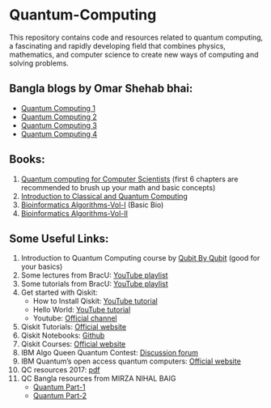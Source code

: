 # Quantum-Computing
This repository contains code and resources related to quantum computing, a fascinating and rapidly developing field that combines physics, mathematics, and computer science to create new ways of computing and solving problems.

## Bangla blogs by Omar Shehab bhai:
- [Quantum Computing 1](https://bigyan.org.in/2018/02/28/quantum-computing-1/)
- [Quantum Computing 2](https://bigyan.org.in/2018/03/16/quantum-computing-2/)
- [Quantum Computing 3](https://bigyan.org.in/2018/03/30/quantum-computing-3/)
- [Quantum Computing 4](https://bigyan.org.in/2018/04/13/quantum-computing-4/)

## Books:
1. [Quantum computing for Computer Scientists](https://drive.google.com/file/d/1RBpnlVNO6pHLWw0I6ubLLhBxLRMBYYaA/view?usp=sharing) (first 6 chapters are recommended to brush up your math and basic concepts)
2. [Introduction to Classical and Quantum Computing](https://www.thomaswong.net/introduction-to-classical-and-quantum-computing-1e3p.pdf)
3. [Bioinformatics Algorithms-Vol-I](https://drive.google.com/file/d/1apmI2-vGw61uCxnALipwxWR2ZkGDRkA5/view?usp=sharing) (Basic Bio)
4. [Bioinformatics Algorithms-Vol-II](https://drive.google.com/file/d/1JfbINdQKC_QtrYskp261TM5e-ztlo_qk/view?usp=sharing)

## Some Useful Links:
1. Introduction to Quantum Computing course by [Qubit By Qubit](https://youtube.com/playlist?list=PL3grprXLxGZdfnSfYFLjZyQnlT29mVvFj) (good for your basics)
2. Some lectures from BracU: [YouTube playlist](https://youtube.com/playlist?list=PLvj5w6iNZqVh1xEngYv-YRrV00O89HVrb)
3. Some tutorials from BracU: [YouTube playlist](https://www.youtube.com/playlist?list=PLvj5w6iNZqVhABt-6D1R6njy9k2kVHz8-)
4. Get started with Qiskit:
   - How to Install Qiskit: [YouTube tutorial](https://youtu.be/M4EkW4VwhcI)
   - Hello World: [YouTube tutorial](https://youtu.be/RrUTwq5jKM4)
   - Youtube: [Official channel](https://www.youtube.com/c/qiskit)
5. Qiskit Tutorials: [Official website](https://qiskit.org/documentation/tutorials.html)
6. Qiskit Notebooks: [Github](https://github.com/qiskit-community/qiskit-community-tutorials/tree/master)
7. Qiskit Courses: [Official website](https://qiskit.org/learn/)
8. IBM Algo Queen Quantum Contest: [Discussion forum](https://discuss.codedrills.io/t/ibm-algo-queen-quantum-contest/3128)
9. IBM Quantum’s open access quantum computers: [Official website](https://quantum-computing.ibm.com/)
10. QC resources 2017: [pdf](https://drive.google.com/file/d/1doUhkqRYLZhTVBa72MBVndvYQttfhv_2/view?usp=sharing)
11. QC Bangla resources from MIRZA NIHAL BAIG
    - [Quantum Part-1](https://drive.google.com/drive/folders/1ExBQWdT2p2ekZ35FGNvQ-GK8Vw0hf8UG?usp=sharing)
    - [Quantum Part-2](https://drive.google.com/drive/folders/1OV5aS0X-_E1lp3OwTro_1d-akuOJfDfL?usp=sharing)
